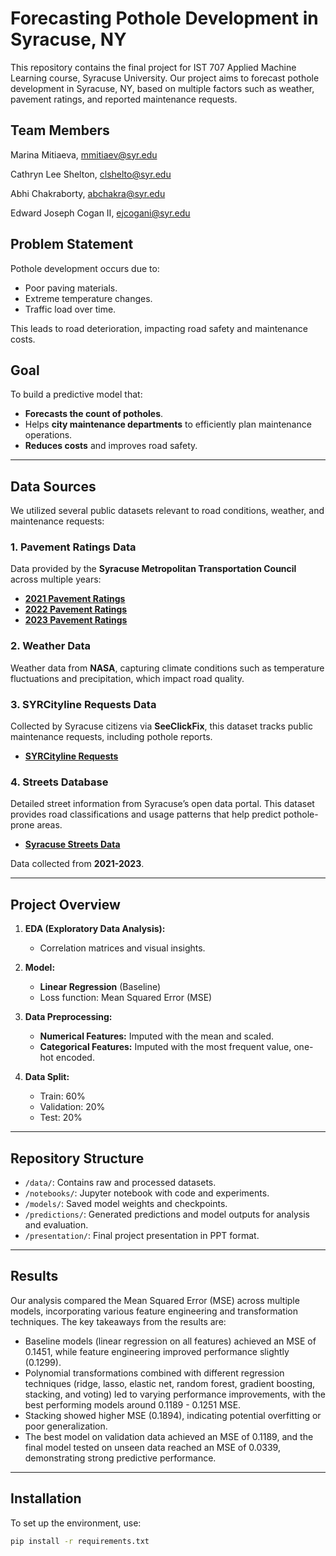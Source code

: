 # Forecasting Pothole Development in Syracuse, NY

This repository contains the final project for IST 707 Applied Machine Learning course, Syracuse University. Our project aims to forecast pothole development in Syracuse, NY, based on multiple factors such as weather, pavement ratings, and reported maintenance requests.

## Team Members

Marina Mitiaeva, mmitiaev@syr.edu

Cathryn Lee Shelton, clshelto@syr.edu

Abhi Chakraborty, abchakra@syr.edu

Edward Joseph Cogan II, ejcogani@syr.edu

## Problem Statement

Pothole development occurs due to:
- Poor paving materials.
- Extreme temperature changes.
- Traffic load over time.

This leads to road deterioration, impacting road safety and maintenance costs.

## Goal

To build a predictive model that:
- **Forecasts the count of potholes**.
- Helps **city maintenance departments** to efficiently plan maintenance operations.
- **Reduces costs** and improves road safety.

---

## **Data Sources**

We utilized several public datasets relevant to road conditions, weather, and maintenance requests:

### 1. **Pavement Ratings Data**  
   Data provided by the **Syracuse Metropolitan Transportation Council** across multiple years:
   - [**2021 Pavement Ratings**](https://data.syr.gov/datasets/4fd187e47c59492cabf55344beb8d538_0/explore?location=43.034839%2C-76.140694%2C12.76)  
   - [**2022 Pavement Ratings**](https://data.syr.gov/maps/4f7775b13afa4227a772124edfb610fc/about)  
   - [**2023 Pavement Ratings**](https://data.syr.gov/datasets/442deefc49b2494c8cc5708e36c06cdb_0/explore?location=43.034839%2C-76.140694%2C12.76)  

### 2. **Weather Data**  
   Weather data from **NASA**, capturing climate conditions such as temperature fluctuations and precipitation, which impact road quality.  

### 3. **SYRCityline Requests Data**  
   Collected by Syracuse citizens via **SeeClickFix**, this dataset tracks public maintenance requests, including pothole reports.  
   - [**SYRCityline Requests**](https://data.syr.gov/datasets/0d58a53ccb22457990161d756ed8a870_0/explore)  

### 4. **Streets Database**  
   Detailed street information from Syracuse’s open data portal. This dataset provides road classifications and usage patterns that help predict pothole-prone areas.  
   - [**Syracuse Streets Data**](https://data.syr.gov/datasets/47cadd4fe5b344f895c5a3e672463899_0/explore)  

Data collected from **2021-2023**.

---

## Project Overview

1. **EDA (Exploratory Data Analysis):**
   - Correlation matrices and visual insights.
   
2. **Model:** 
   - **Linear Regression** (Baseline)
   - Loss function: Mean Squared Error (MSE)

3. **Data Preprocessing:**
   - **Numerical Features:** Imputed with the mean and scaled.
   - **Categorical Features:** Imputed with the most frequent value, one-hot encoded.

4. **Data Split:**
   - Train: 60%
   - Validation: 20%
   - Test: 20%

---

## Repository Structure

- `/data/`: Contains raw and processed datasets.
- `/notebooks/`: Jupyter notebook with code and experiments.
- `/models/`: Saved model weights and checkpoints.
- `/predictions/`: Generated predictions and model outputs for analysis and evaluation.
- `/presentation/`: Final project presentation in PPT format.

---

## Results

Our analysis compared the Mean Squared Error (MSE) across multiple models, incorporating various feature engineering and transformation techniques. The key takeaways from the results are:

- Baseline models (linear regression on all features) achieved an MSE of 0.1451, while feature engineering improved performance slightly (0.1299).
- Polynomial transformations combined with different regression techniques (ridge, lasso, elastic net, random forest, gradient boosting, stacking, and voting) led to varying performance improvements, with the best performing models around 0.1189 - 0.1251 MSE.
- Stacking showed higher MSE (0.1894), indicating potential overfitting or poor generalization.
- The best model on validation data achieved an MSE of 0.1189, and the final model tested on unseen data reached an MSE of 0.0339, demonstrating strong predictive performance.

---

## Installation

To set up the environment, use:

```bash
pip install -r requirements.txt
